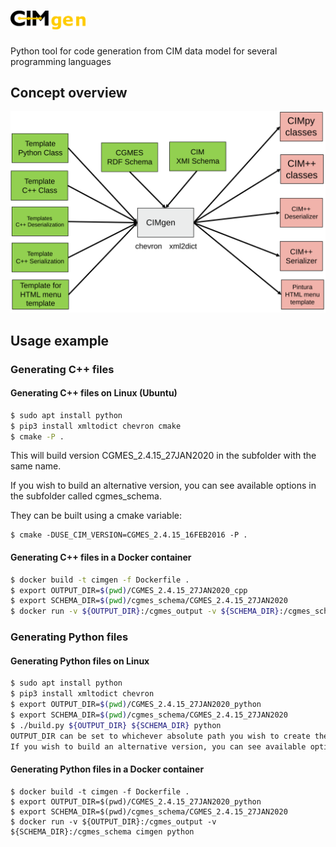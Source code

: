 # <img src="documentation/images/cimgen_logo.png" alt="CIMgen" width=120 />

Python tool for code generation from CIM data model for several programming languages

## Concept overview 

![Overview CIMgen](documentation/images/CIMgen.svg)

## Usage example

### Generating C++ files

#### Generating C++ files on Linux (Ubuntu)

```bash
$ sudo apt install python
$ pip3 install xmltodict chevron cmake
$ cmake -P .
```
This will build version CGMES_2.4.15_27JAN2020 in the subfolder with the same name.

If you wish to build an alternative version, you can see available options in the subfolder called cgmes_schema.

They can be built using a cmake variable:

```
$ cmake -DUSE_CIM_VERSION=CGMES_2.4.15_16FEB2016 -P .
```

#### Generating C++ files in a Docker container
```bash
$ docker build -t cimgen -f Dockerfile .
$ export OUTPUT_DIR=$(pwd)/CGMES_2.4.15_27JAN2020_cpp
$ export SCHEMA_DIR=$(pwd)/cgmes_schema/CGMES_2.4.15_27JAN2020
$ docker run -v ${OUTPUT_DIR}:/cgmes_output -v ${SCHEMA_DIR}:/cgmes_schema cimgen
```
### Generating Python files

#### Generating Python files on Linux
```bash
$ sudo apt install python
$ pip3 install xmltodict chevron
$ export OUTPUT_DIR=$(pwd)/CGMES_2.4.15_27JAN2020_python
$ export SCHEMA_DIR=$(pwd)/cgmes_schema/CGMES_2.4.15_27JAN2020
$ ./build.py ${OUTPUT_DIR} ${SCHEMA_DIR} python
OUTPUT_DIR can be set to whichever absolute path you wish to create the files in.
If you wish to build an alternative version, you can see available options in the subfolder called cgmes_schema
```
#### Generating Python files in a Docker container
```
$ docker build -t cimgen -f Dockerfile .
$ export OUTPUT_DIR=$(pwd)/CGMES_2.4.15_27JAN2020_python
$ export SCHEMA_DIR=$(pwd)/cgmes_schema/CGMES_2.4.15_27JAN2020
$ docker run -v ${OUTPUT_DIR}:/cgmes_output -v ${SCHEMA_DIR}:/cgmes_schema cimgen python
```
